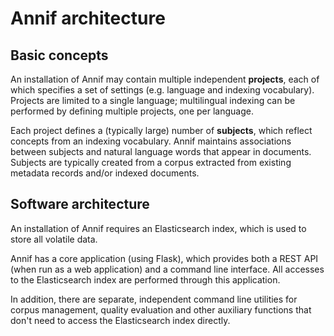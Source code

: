 # Annif architecture

## Basic concepts

An installation of Annif may contain multiple independent **projects**, each
of which specifies a set of settings (e.g. language and indexing
vocabulary). Projects are limited to a single language; multilingual
indexing can be performed by defining multiple projects, one per language.

Each project defines a (typically large) number of **subjects**, which
reflect concepts from an indexing vocabulary. Annif maintains associations
between subjects and natural language words that appear in documents.
Subjects are typically created from a corpus extracted from existing
metadata records and/or indexed documents.

## Software architecture

An installation of Annif requires an Elasticsearch index, which is used to
store all volatile data.

Annif has a core application (using Flask), which provides both a REST API
(when run as a web application) and a command line interface. All accesses
to the Elasticsearch index are performed through this application.

In addition, there are separate, independent command line utilities for
corpus management, quality evaluation and other auxiliary functions that
don't need to access the Elasticsearch index directly.
